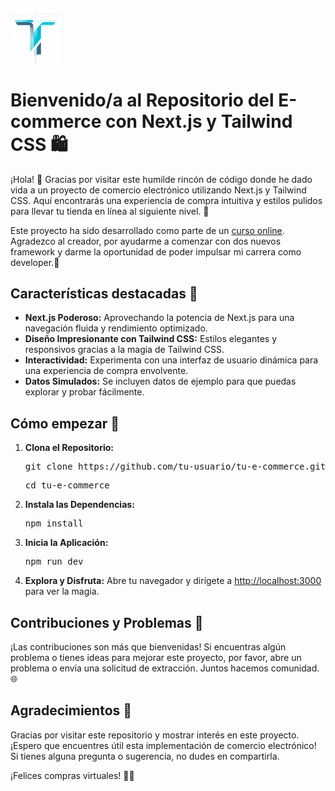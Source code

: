 <img src="https://github.com/Manuel080696/PruebasManu/blob/main/logo.png" alt="logo" width=80px></img>

<h1>Bienvenido/a al Repositorio del E-commerce con Next.js y Tailwind CSS 🛍️</h1>

<p>¡Hola! 👋 Gracias por visitar este humilde rincón de código donde he dado vida a un proyecto de comercio electrónico utilizando Next.js y Tailwind CSS. Aquí encontrarás una experiencia de compra intuitiva y estilos pulidos para llevar tu tienda en línea al siguiente nivel. 🚀</p>

<p>Este proyecto ha sido desarrollado como parte de un <a href="https://www.youtube.com/playlist?list=PLCKuOXG0bPi3y7tz8Hq6itoi1vhPf6eVG" target="_blank" rel="noopener noreferrer">curso online</a>. Agradezco al creador, por ayudarme a comenzar con dos nuevos framework y darme la oportunidad de poder impulsar mi carrera como developer.🚀</p>

<h2>Características destacadas 🌟</h2>

<ul>
<li>
            <strong>Next.js Poderoso:</strong> Aprovechando la potencia de Next.js para una navegación fluida y rendimiento optimizado.
        </li>
        <li>
            <strong>Diseño Impresionante con Tailwind CSS:</strong> Estilos elegantes y responsivos gracias a la magia de Tailwind CSS.
        </li>
        <li>
            <strong>Interactividad:</strong> Experimenta con una interfaz de usuario dinámica para una experiencia de compra envolvente.
        </li>
        <li>
            <strong>Datos Simulados:</strong> Se incluyen datos de ejemplo para que puedas explorar y probar fácilmente.
        </li>
    </ul>

<h2>Cómo empezar 🚀</h2>

<ol>
        <li>
            <strong>Clona el Repositorio:</strong>
            <pre>git clone https://github.com/tu-usuario/tu-e-commerce.git</pre>
            <pre>cd tu-e-commerce</pre>
        </li>
        <li>
            <strong>Instala las Dependencias:</strong>
            <pre>npm install</pre>
        </li>
        <li>
            <strong>Inicia la Aplicación:</strong>
            <pre>npm run dev</pre>
        </li>
        <li>
            <strong>Explora y Disfruta:</strong> Abre tu navegador y dirígete a <a href="http://localhost:3000">http://localhost:3000</a> para ver la magia.
        </li>
    </ol>

<h2>Contribuciones y Problemas 🤝</h2>

<p>¡Las contribuciones son más que bienvenidas! Si encuentras algún problema o tienes ideas para mejorar este proyecto, por favor, abre un problema o envía una solicitud de extracción. Juntos hacemos comunidad. 🌐</p>

<h2>Agradecimientos 💙</h2>

<p>Gracias por visitar este repositorio y mostrar interés en este proyecto. ¡Espero que encuentres útil esta implementación de comercio electrónico! Si tienes alguna pregunta o sugerencia, no dudes en compartirla.</p>

<p>¡Felices compras virtuales! 🛒✨</p>
